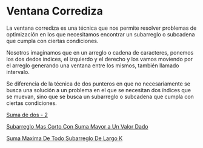 # Ventana Corrediza

La ventana corrediza es una técnica que nos permite resolver problemas de optimización en los que necesitamos encontrar un subarreglo o subcadena que cumpla con ciertas condiciones.

Nosotros imaginamos que en un arreglo o cadena de caracteres, ponemos los dos dedos índices, el izquierdo y el derecho y los vamos moviendo por el arreglo generando una ventana entre los mismos, también llamado intervalo.

Se diferencia de la técnica de dos punteros en que no necesariamente se busca una solución a un problema en el que se necesitan dos índices que se muevan, sino que se busca un subarreglo o subcadena que cumpla con ciertas condiciones.

[Suma de dos - 2](SumaDeDos2.java)

[Subarreglo Mas Corto Con Suma Mayor a Un Valor Dado](SubarregloMasCortoConSumaMayorAUnValorDado.java)

[Suma Maxima De Todo Subarreglo De Largo K](SumaMaximaDeTodoSubArregloDeLargoK.java)